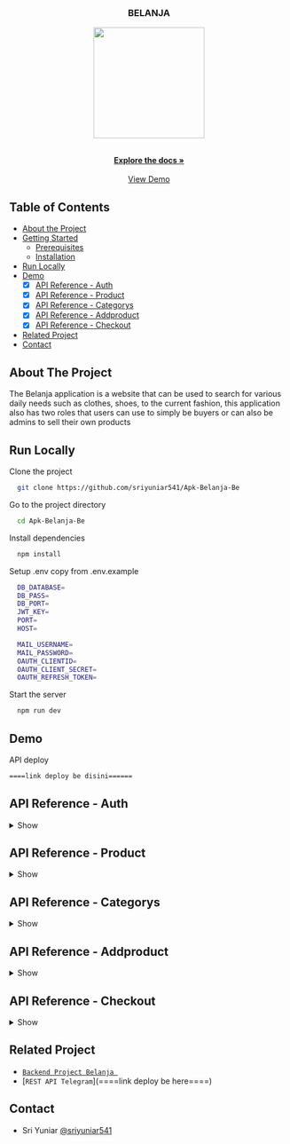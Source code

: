 <br />
<p align="center">

  <h3 align="center">BELANJA</h3>
  <p align="center">
    <image align="center" width="200" src='https://res.cloudinary.com/dxrsjyu6o/image/upload/v1675087904/belanja/Group_1159_1_rhys0v.png' />
  </p>

  <p align="center">
    <br />
    <a href="https://github.com/sriyuniar541/Apk-Belanja-Be"><strong>Explore the docs »</strong></a>
    <br />
    <br />
    <a href="======link deploy be disini======">View Demo</a>
  </p>
</p>



## Table of Contents

* [About the Project](#about-the-project)
* [Getting Started](#getting-started)
  * [Prerequisites](#prerequisites)
  * [Installation](#installation)
* [Run Locally](https://github.com/sriyuniar541/Apk-Belanja-Be/edit/master/README.md#run-locally)
* [Demo](https://github.com/sriyuniar541/Apk-Belanja-Be/edit/master/README.md#demo)
  *  [x] [API Reference - Auth](#api-reference---auth)
  *  [x] [API Reference - Product](#api-reference---product)
  *  [x] [API Reference - Categorys](#api-reference---categorys)
  *  [x] [API Reference - Addproduct](#api-reference---addproduct)
  *  [x] [API Reference - Checkout](#api-reference---checkout)
* [Related Project](#related-project)
* [Contact](#contact)

## About The Project

The Belanja application is a website that can be used to search for various daily needs such as clothes, shoes, to the current fashion, this application also has two roles that users can use to simply be buyers or can also be admins to sell their own products

## Run Locally

Clone the project

```bash
  git clone https://github.com/sriyuniar541/Apk-Belanja-Be
```

Go to the project directory

```bash
  cd Apk-Belanja-Be
```

Install dependencies

```bash
  npm install
```

Setup .env copy from .env.example

```bash
  DB_DATABASE=
  DB_PASS=
  DB_PORT=
  JWT_KEY=
  PORT=
  HOST=

  MAIL_USERNAME=
  MAIL_PASSWORD=
  OAUTH_CLIENTID=
  OAUTH_CLIENT_SECRET=
  OAUTH_REFRESH_TOKEN=
```

Start the server

```bash
  npm run dev
```

## Demo

API deploy 

```bash
====link deploy be disini======
```

## API Reference - Auth

<details>
<summary>Show</summary>
<br>

#### Register Toko(Admin)

```
  POST /users/register/toko
```

Field body form

| Field      | Type     | Description                     |
| :--------- | :------- | :------------------------------ |
| `email` | `string` | **Required**. with format email          |
| `fullname`    | `string` | **Required**. fullname |
| `password`    | `string` | **Required**. password |
| `role` | `string` | **Required**. role          |

Response 200

```json
{
  "success": true,
  "statusCode": 200,
  "data": {
    "otp": "069973"
  },
  "message": "register success please check your email to verif"
}
```

#### Register Custommer

```
  POST /users/register/cust
```

Field body form

| Field      | Type     | Description                     |
| :--------- | :------- | :------------------------------ |
| `email` | `string` | **Required**. with format email          |
| `fullname`    | `string` | **Required**. fullname |
| `password`    | `string` | **Required**. password |
| `role` | `string` | **Required**. role          |

Response 200

```json
{
  "success": true,
  "statusCode": 200,
  "data": {
    "otp": "010112"
  },
  "message": "register success please check your email to verif"
}
```

#### Login

```
  POST /users/login
```

Field body form

| Field      | Type     | Description                     |
| :--------- | :------- | :------------------------------ |
| `email`    | `string` | **Required**. with format email |
| `password` | `string` | **Required**. password          |

Response 200

```json
{
  "success": true,
  "statusCode": 200,
  "data": {
    "id": "d73e8a2a-3e66-4f61-b5a5-f80681d7aa0e",
    "email": "sriyuniar866@gmail.com",
    "fullname": "sulistiyawati",
    "role": "toko",
    "adress": "null",
    "photo": "null",
    "gender": "null",
    "phonenumber": "null",
    "token": "eyJhbGciOiJIUzI1NiIsInR5cCI6IkpXVCJ9.eyJpZCI6ImQ3M2U4YTJhLTNlNjYtNGY2MS1iNWE1LWY4MDY4MWQ3YWEwZSIsImVtYWlsIjoic3JpeXVuaWFyODY2QGdtYWlsLmNvbSIsInJvbGUiOiJ0b2tvIiwiaWF0IjoxNjc1MTI2MTY5LCJleHAiOjE2NzUxMjk3Njl9.hk5BFLO2A8RyeBWP_C8-uGaVHTGHsYF5UT_0QJyt4xk"
  },
  "message": "login succes"
}
```

#### Verification

```
  POST /users/email/otp
```

Field body form

| Field      | Type     | Description                     |
| :--------- | :------- | :------------------------------ |
| `email`    | `string` | **Required**. with format email |
| `otp` | `string` | **Required**. otp          |

Response 200

```json
{
  "success": true,
  "statusCode": 200,
  "data": {},
  "message": "email succes"
}
```

#### Edit profile

```
  PUT /users/:id
```

Field auth

| Field    | Type     | Description                             |
| :------- | :------- | :-------------------------------------- |
| `bearer` | `string` | **Required**. token from response login |

Field body form


| Field      | Type     | Description            |
| :--------- | :------- | :--------------------- |
| `email` | `string` | **Required**. with format email |
| `fullname`     | `string` | **Required**. fullname     |
| `adress`    | `file`   | **Required**. adress    |
| `photo`    | `file`   | **Required**. photo    |
| `gender`    | `file`   | **Required**. gender    |
| `phoneNumber`    | `file`   | **Required**. phoneNumber    |


Response 200

```json
{
  "success": true,
  "statusCode": 200,
  "data": [],
  "message": "update user success"
}
```


#### Get profile By Id

```
  GET /users/get/:id
```

Field auth

| Field    | Type     | Description                             |
| :------- | :------- | :-------------------------------------- |
| `bearer` | `string` | **Required**. token from response login |

Response 200

```json
{
  "success": true,
  "statusCode": 200,
  "data": [
    {
      "id": "d73e8a2a-3e66-4f61-b5a5-f80681d7aa0e",
      "email": "sriyuniar866@gmail.com",
      "password": "$2a$10$bmsk0algTYXSfnvROlON2ekrfeX8EnjrISN8NbuLGUeD2VYxEAhV6",
      "fullname": "sri yuniar",
      "role": "toko",
      "adress": "Ambon-Maluku",
      "photo": "http://localhost:4000/img/photo-1675742627709.png",
      "gender": "perempuan",
      "phonenumber": "undefined",
      "verif": 1,
      "otp": 980052
    }
  ],
  "message": "get user success"
}
```
</details>

## API Reference - Product

<details>
<summary>Show</summary>
<br>

#### Get All Product

```
  Get /product
```

Response 200

```json
{
  "success": true,
  "statusCode": 200,
  "data": [
    {
      "id": 34,
      "name": "Baju-2",
      "stock": 2,
      "price": 26000,
      "categorys": "t_shirt",
      "photo": "http://localhost:4000/img/photo-1669073493825.jpg",
      "active": 1
    },
    {
      "id": 35,
      "name": "Baju-3",
      "stock": 2,
      "price": 26000,
      "categorys": "t_shirt",
      "photo": "http://localhost:4000/img/photo-1669623973940.jpg",
      "active": 1
    },
    {
      "id": 64,
      "name": "baju biru",
      "stock": 9,
      "price": 30000,
      "categorys": "t_shirt",
      "photo": "http://localhost:4000/img/photo-1673942112517.png",
      "active": 1
    },
    {
      "id": 65,
      "name": "baju dua",
      "stock": 7,
      "price": 30000,
      "categorys": "t_shirt",
      "photo": "http://localhost:4000/img/photo-1674466196779.png",
      "active": 1
    },
    {
      "id": 57,
      "name": "baju kulit",
      "stock": 9,
      "price": 30000,
      "categorys": "t_shirt",
      "photo": "http://localhost:4000/img/photo-1673856734730.png",
      "active": 1
    },
    {
      "id": 58,
      "name": "baju musim dingin",
      "stock": 9,
      "price": 30000,
      "categorys": "t_shirt",
      "photo": "http://localhost:4000/img/photo-1674289082157.png",
      "active": 1
    },
    {
      "id": 47,
      "name": "baju tes",
      "stock": 4,
      "price": 2900,
      "categorys": "t_shirt",
      "photo": "http://localhost:4000/img/photo-1673107016791.jpg",
      "active": 1
    },
    {
      "id": 62,
      "name": "baju tes aja",
      "stock": 10,
      "price": 35000,
      "categorys": "t_shirt",
      "photo": "http://localhost:4000/img/photo-1673980498544.png",
      "active": 1
    },
    {
      "id": 67,
      "name": "baju tes baru",
      "stock": 4,
      "price": 35000,
      "categorys": "t_shirt",
      "photo": "http://localhost:4000/img/photo-1674099949882.png",
      "active": 1
    },
    {
      "id": 69,
      "name": "baju tes jual",
      "stock": 9,
      "price": 29000,
      "categorys": "t_shirt",
      "photo": "http://localhost:4000/img/photo-1674347325879.png",
      "active": 1
    },
    {
      "id": 60,
      "name": "Bandung Tas",
      "stock": 9,
      "price": 2900,
      "categorys": "tas",
      "photo": "http://localhost:4000/img/photo-1674368321326.png",
      "active": 1
    },
    {
      "id": 43,
      "name": "celana-1",
      "stock": 3,
      "price": 25000,
      "categorys": "short",
      "photo": "http://localhost:4000/img/photo-1669301795815.jpg",
      "active": 1
    },
    {
      "id": 44,
      "name": "celana-panjang-1",
      "stock": 3,
      "price": 25000,
      "categorys": "pants",
      "photo": "http://localhost:4000/img/photo-1669218944539.jpg",
      "active": 1
    },
    {
      "id": 45,
      "name": "celana-panjang-2",
      "stock": 3,
      "price": 25000,
      "categorys": "pants",
      "photo": "http://localhost:4000/img/photo-1669830459177.jpg",
      "active": 1
    },
    {
      "id": 56,
      "name": "celana baru luar biasa",
      "stock": 4,
      "price": 26000,
      "categorys": "pants",
      "photo": "http://localhost:4000/img/photo-1673733986107.jpg",
      "active": 1
    },
    {
      "id": 36,
      "name": "jacket-1",
      "stock": 3,
      "price": 25000,
      "categorys": "jacket",
      "photo": "http://localhost:4000/img/photo-1669527361734.jpg",
      "active": 1
    },
    {
      "id": 37,
      "name": "jacket-2",
      "stock": 3,
      "price": 25000,
      "categorys": "jacket",
      "photo": "http://localhost:4000/img/photo-1669723477379.jpg",
      "active": 1
    },
    {
      "id": 38,
      "name": "jacket-3",
      "stock": 3,
      "price": 25000,
      "categorys": "jacket",
      "photo": "http://localhost:4000/img/photo-1669824207812.jpg",
      "active": 1
    },
    {
      "id": 39,
      "name": "jacket-4",
      "stock": 3,
      "price": 25000,
      "categorys": "jacket",
      "photo": "http://localhost:4000/img/photo-1669728728302.jpg",
      "active": 1
    },
    {
      "id": 40,
      "name": "sepatu-1",
      "stock": 3,
      "price": 25000,
      "categorys": "soes",
      "photo": "http://localhost:4000/img/photo-1669806080398.png",
      "active": 1
    }
  ],
  "message": "get data success"
}
```

#### Get Product By Id

```
  GET /product/:id
```

Response 200

```json
{
  "success": true,
  "statusCode": 200,
  "data": [
    {
      "id": 34,
      "name": "Baju-2",
      "stock": 2,
      "price": 26000,
      "categorys_id": 1,
      "photo": "http://localhost:4000/img/photo-1669073493825.jpg"
    }
  ],
  "message": "get data success"
}
```

#### Get Product By User_Id
```
  GET /product/user
```
Field auth

| Field   | Type     | Description                            |
| :------ | :------- | :------------------------------------- |
| `bearer` | `string` | **Required**. token from response login        |

Field body params

| Field      | Type     | Description            |
| :--------- | :------- | :--------------------- |
| `id`     | `string` | **Required**. id from req.payload   |

Response 200

```json
{
  "success": true,
  "statusCode": 200,
  "data": [
    {
      "id": 34,
      "name": "Baju-2",
      "stock": 2,
      "price": 26000,
      "categorys_id": 1,
      "photo": "http://localhost:4000/img/photo-1669073493825.jpg"
    }
  ],
  "message": "get data success"
} 
```
#### Delete Product 
```
  DELETE /product/:id
```
Field auth

| Field   | Type     | Description                            |
| :------ | :------- | :------------------------------------- |
| `bearer` | `string` | **Required**. token from response login        |

Field body params

| Field      | Type     | Description            |
| :--------- | :------- | :--------------------- |
| `id`     | `string` | **Required**. id from req.params   |

Response 200

```json
{
  "success": true,
  "statusCode": 200,
  "data": [],
  "message": "delete data sukses"
}   
```

#### Update product 

```
  PUT /product/:id
```
Field auth

| Field   | Type     | Description                            |
| :------ | :------- | :------------------------------------- |
| `bearer` | `string` | **Required**. token from response login        |

Field body form

| Field      | Type     | Description            |
| :--------- | :------- | :--------------------- |
| `name`     | `string` | **Required**. name    |
| `stock`     | `integer` | **Required**. stock    |
| `price`     | `integer` | **Required**. price    |
| `categorys_id`     | `string` | **Required**. categorys_id    |
| `photo`     | `string` | **Required**. photo    |


Response 200

```json
===belum ada
```

#### Insert Product

```
  POST /product
```

Field auth

| Field   | Type     | Description                            |
| :------ | :------- | :------------------------------------- |
| `bearer` | `string` | **Required**. token from response login        |

Field body form

| Field      | Type     | Description            |
| :--------- | :------- | :--------------------- |
| `name`     | `string` | **Required**. name    |
| `stock`     | `integer` | **Required**. stock    |
| `price`     | `integer` | **Required**. price    |
| `categorys_id`     | `string` | **Required**. categorys_id    |
| `photo`     | `string` | **Required**. photo    |


Response 200

```json
===belum ada
```

#### Update status non active Product

```
  PUT /product/notActive/:id
```

Field auth

| Field   | Type     | Description                            |
| :------ | :------- | :------------------------------------- |
| `bearer` | `string` | **Required**. token from response login        |

Field body form

| Field      | Type     | Description            |
| :--------- | :------- | :--------------------- |
| `id`     | `string` | **Required**. id from req.params    |



Response 200

```json
{
  "success": true,
  "statusCode": 200,
  "data": [],
  "message": "update data sukses"
}
```

#### Update status active Product

```
  PUT /product/active/:id
```

Field auth

| Field   | Type     | Description                            |
| :------ | :------- | :------------------------------------- |
| `bearer` | `string` | **Required**. token from response login        |

Field body form

| Field      | Type     | Description            |
| :--------- | :------- | :--------------------- |
| `id`     | `string` | **Required**. id from req.params    |



Response 200

```json
{
  "success": true,
  "statusCode": 200,
  "data": [],
  "message": "update data sukses"
}
```

</details>

## API Reference - Categorys

<details>
<summary>Show</summary>
<br>

#### Insert Categorys

```
  POST /categorys
```
Field auth

| Field    | Type     | Description                             |
| :------- | :------- | :-------------------------------------- |
| `bearer` | `string` | **Required**. token from response login |

Field body form

| Field      | Type     | Description            |
| :--------- | :------- | :--------------------- |
| `categorys`     | `string` | **Required**. categorys    |

Response 200

```json
{
  "success": true,
  "statusCode": 200,
  "data": [],
  "message": "insert data sukses"
}
```

#### Get all categorys

```
  GET /categorys
```
Response 200

```json
{
  "success": true,
  "statusCode": 200,
  "data": [
    {
      "id": 39,
      "categorys": "kaos"
    },
    {
      "id": 38,
      "categorys": "tes category satu"
    },
    {
      "id": 31,
      "categorys": "tas"
    },
    {
      "id": 5,
      "categorys": "pants"
    },
    {
      "id": 4,
      "categorys": "short"
    },
    {
      "id": 3,
      "categorys": "jacket"
    },
    {
      "id": 2,
      "categorys": "soes"
    },
    {
      "id": 1,
      "categorys": "t_shirt"
    }
  ],
  "message": "get data sukses"
}
```

#### Update category

```
  PUT /categorys/:id
```
Field auth

| Field   | Type     | Description                            |
| :------ | :------- | :------------------------------------- |
| `bearer` | `string` | **Required**. token from response login        |

Field body params

| Field      | Type     | Description            |
| :--------- | :------- | :--------------------- |
| `id`     | `string` | **Required**. id from categorys    |

Response 200

```json
{
  "success": true,
  "statusCode": 200,
  "data": [],
  "message": "update data sukses"
}
```

#### Delete category

```
  DELETE /categorys/:id
```
Field auth

| Field   | Type     | Description                            |
| :------ | :------- | :------------------------------------- |
| `bearer` | `string` | **Required**. token from response login        |

Field body params

| Field      | Type     | Description            |
| :--------- | :------- | :--------------------- |
| `id`     | `string` | **Required**. id from categorys    |

Response 200

```json
{
  "success": true,
  "statusCode": 200,
  "data": [],
  "message": "delete data sukses"
}
```

</details>



## API Reference - Addproduct

<details>
<summary>Show</summary>
<br>

#### Insert AddProduct

```
  POST /addProduct
```
Field auth

| Field    | Type     | Description                             |
| :------- | :------- | :-------------------------------------- |
| `bearer` | `string` | **Required**. token from response login |

Field body form

| Field      | Type     | Description            |
| :--------- | :------- | :--------------------- |
| `products_id`     | `string` | **Required**. products_id    |
| `categorys_id`     | `string` | **Required**. categorys_id    |
| `user_id`     | `string` | **Required**. from req.payload.id    |
| `count`     | `string` | **Required**. count    |

Response 200   

```json
{
  "success": true,
  "statusCode": 200,
  "data": [],
  "message": "insert data sukses"
}
```

#### Get All AddProduct 

```
  GET /addProduct/All
```

Response 200

```json
{
  "success": true,
  "statusCode": 200,
  "data": [
    {
      "id": "8ff84b9e-9e90-46f9-bced-8e1b1ca596ee",
      "products_id": 38,
      "products_name": "jacket-3",
      "products_photo": "http://localhost:4000/img/photo-1669824207812.jpg",
      "products_price": 25000,
      "products_stock": 3,
      "users_toko": "0cf2484e-5638-41d9-887b-1eab61a9518d",
      "categorys": "jacket",
      "categorys_id": 3,
      "user_id": "f9635313-ef6a-4a32-8c99-1ac1d8361a76",
      "user_name": "siti nur",
      "count": 1,
      "status": 1
    },
    {
      "id": "42339235-9aef-402a-b05b-87860fa96189",
      "products_id": 65,
      "products_name": "baju dua",
      "products_photo": "http://localhost:4000/img/photo-1674466196779.png",
      "products_price": 30000,
      "products_stock": 7,
      "users_toko": "8d94ddc6-c777-42f7-a795-8df67323c524",
      "categorys": "t_shirt",
      "categorys_id": 1,
      "user_id": "f9635313-ef6a-4a32-8c99-1ac1d8361a76",
      "user_name": "siti nur",
      "count": 1,
      "status": 1
    },
    {
      "id": "abffebd7-d464-473c-aadd-81468490e290",
      "products_id": 65,
      "products_name": "baju dua",
      "products_photo": "http://localhost:4000/img/photo-1674466196779.png",
      "products_price": 30000,
      "products_stock": 7,
      "users_toko": "8d94ddc6-c777-42f7-a795-8df67323c524",
      "categorys": "t_shirt",
      "categorys_id": 1,
      "user_id": "f9635313-ef6a-4a32-8c99-1ac1d8361a76",
      "user_name": "siti nur",
      "count": 1,
      "status": 1
    },
   

    {
      "id": "562bb75e-03c8-4fe4-95c1-e54afaa25720",
      "products_id": 34,
      "products_name": "Baju-2",
      "products_photo": "http://localhost:4000/img/photo-1669073493825.jpg",
      "products_price": 26000,
      "products_stock": 2,
      "users_toko": null,
      "categorys": "t_shirt",
      "categorys_id": 1,
      "user_id": "f68e2eab-7c88-4c58-bd4f-1972b01f47a1",
      "user_name": "yuyun",
      "count": 1,
      "status": 0
    }
  ],
  "message": "get data success"
}
```

#### Get Addproduct By Id

```
  GET /addProduct/:id
```
Field auth

| Field   | Type     | Description                            |
| :------ | :------- | :------------------------------------- |
| `bearer` | `string` | **Required**. token from response login        |

Field body params

| Field      | Type     | Description            |
| :--------- | :------- | :--------------------- |
| `id`     | `string` | **Required**. id from req.params.id    |

Response 200

```json
{
  "success": true,
  "statusCode": 200,
  "data": [
    {
      "id": "42339235-9aef-402a-b05b-87860fa96189",
      "products_id": 65,
      "products_name": "baju dua",
      "products_photo": "http://localhost:4000/img/photo-1674466196779.png",
      "products_price": 30000,
      "products_stock": 7,
      "users_toko": "8d94ddc6-c777-42f7-a795-8df67323c524",
      "categorys": "t_shirt",
      "categorys_id": 1,
      "user_id": "f9635313-ef6a-4a32-8c99-1ac1d8361a76",
      "user_name": "siti nur",
      "count": 1,
      "status": 1
    }
  ],
  "message": "get data success"
}
```

#### Get Order 

```
  GET /addProduct/order
```
Field auth

| Field   | Type     | Description                            |
| :------ | :------- | :------------------------------------- |
| `bearer` | `string` | **Required**. token from response login        |

Field body params

| Field      | Type     | Description            |
| :--------- | :------- | :--------------------- |
| `search`     | `string` | **Required**. search by products.users_id    |

Response 200

```json
{
  "success": true,
  "statusCode": 200,
  "data": [
    {
      "id": "9e932e63-2fd9-4272-ae54-c52e7685afe5",
      "products_id": 62,
      "products_name": "baju tes aja",
      "products_photo": "http://localhost:4000/img/photo-1673980498544.png",
      "products_price": 35000,
      "products_stock": 10,
      "categorys": "t_shirt",
      "categorys_id": 1,
      "user_id": "5b2d5d1a-5b69-4ce8-91b6-f3e5a6a795bd",
      "user_name": "sulis",
      "users_toko": "b2ba8c32-8567-4b02-92c1-d26f9f7c11f9",
      "count": 1,
      "statusorder": null,
      "status": 1
    },
    {
      "id": "27c05e8b-cce9-4e69-8ccf-626604f8e371",
      "products_id": 64,
      "products_name": "baju biru",
      "products_photo": "http://localhost:4000/img/photo-1673942112517.png",
      "products_price": 30000,
      "products_stock": 9,
      "categorys": "t_shirt",
      "categorys_id": 1,
      "user_id": "5b2d5d1a-5b69-4ce8-91b6-f3e5a6a795bd",
      "user_name": "sulis",
      "users_toko": "b2ba8c32-8567-4b02-92c1-d26f9f7c11f9",
      "count": 1,
      "statusorder": null,
      "status": 1
    },
    {
      "id": "4b14f451-b52d-419b-92ad-72aa54151ebd",
      "products_id": 62,
      "products_name": "baju tes aja",
      "products_photo": "http://localhost:4000/img/photo-1673980498544.png",
      "products_price": 35000,
      "products_stock": 10,
      "categorys": "t_shirt",
      "categorys_id": 1,
      "user_id": "ec82897f-cd8e-41e7-8318-bd6f09778375",
      "user_name": "sri y",
      "users_toko": "b2ba8c32-8567-4b02-92c1-d26f9f7c11f9",
      "count": 1,
      "statusorder": "Delivery",
      "status": 1
    },
    {
      "id": "97f29395-06a6-4019-8c35-c5a78540a1fa",
      "products_id": 64,
      "products_name": "baju biru",
      "products_photo": "http://localhost:4000/img/photo-1673942112517.png",
      "products_price": 30000,
      "products_stock": 9,
      "categorys": "t_shirt",
      "categorys_id": 1,
      "user_id": "2c5ae3a8-b1b3-4652-9bcd-efbbe26f71cd",
      "user_name": "sri costummer 1",
      "users_toko": "b2ba8c32-8567-4b02-92c1-d26f9f7c11f9",
      "count": 1,
      "statusorder": null,
      "status": 1
    }
  ],
  "message": "get data success"
}
```

#### Update status addProduct 

```
  PUT /addProduct/updateStatus
```

Field auth

| Field   | Type     | Description                            |
| :------ | :------- | :------------------------------------- |
| `bearer` | `string` | **Required**. token from response login        |

Response 200

```json
{
  "success": true,
  "statusCode": 200,
  "data": [],
  "message": "update data sukses"
}
```

#### Update status updateDelevery

```
  PUT /addProduct/updateDelevery/:id
```

Field auth

| Field   | Type     | Description                            |
| :------ | :------- | :------------------------------------- |
| `bearer` | `string` | **Required**. token from response login        |

Field body params

| Field      | Type     | Description            |
| :--------- | :------- | :--------------------- |
| `id`     | `string` | **Required**. id from req.params.id    |

Response 200

```json
{
  "success": true,
  "statusCode": 200,
  "data": [],
  "message": "update data sukses"
}
```

#### Delete addProduct

```
  DELETE /addProduct/:id
```

Field auth

| Field   | Type     | Description                            |
| :------ | :------- | :------------------------------------- |
| `bearer` | `string` | **Required**. token from response login        |

Field body params

| Field   | Type     | Description                            |
| :------ | :------- | :------------------------------------- |
| `id` | `string` | **Required**. id from req.prams.id        |

Response 200

```json
{
  "success": true,
  "statusCode": 200,
  "data": [],
  "message": "delete data sukses"
}
```
</details>


## API Reference - Checkout

<details>
<summary>Show</summary>
<br>

#### Get Checkout By User_Id

```
  GET /checkout
```
Field auth

| Field    | Type     | Description                             |
| :------- | :------- | :-------------------------------------- |
| `bearer` | `string` | **Required**. token from response login |

Response 200

```json
{
  "success": true,
  "statusCode": 200,
  "data": [
    {
      "id": "f20b3e5b-977f-45e9-b167-55dca178301a",
      "products_id": 36,
      "products_name": "jacket-1",
      "products_photo": "http://localhost:4000/img/photo-1669527361734.jpg",
      "products_price": 25000,
      "products_stock": 3,
      "user_idtoko": "0cf2484e-5638-41d9-887b-1eab61a9518d",
      "categorys": "t_shirt",
      "user_id": "b2b1a7f1-51d2-4945-8c69-00ea3567e0ad",
      "user_name": "sri yuniar",
      "statuspayment": 0,
      "count": 1,
      "status": null
    },
    {
      "id": "f70a588d-9347-480d-8349-f00b70b96234",
      "products_id": 45,
      "products_name": "celana-panjang-2",
      "products_photo": "http://localhost:4000/img/photo-1669830459177.jpg",
      "products_price": 25000,
      "products_stock": 3,
      "user_idtoko": null,
      "categorys": "pants",
      "user_id": "b2b1a7f1-51d2-4945-8c69-00ea3567e0ad",
      "user_name": "sri yuniar",
      "statuspayment": 0,
      "count": 1,
      "status": null
    }
  ],
  "message": "get data success"
}
```

#### Update Status Payment

```
  PUT /payment/:user_id
```

Field auth

| Field   | Type     | Description                            |
| :------ | :------- | :------------------------------------- |
| `bearer` | `string` | **Required**. token from response login        |

Field body params

| Field   | Type     | Description                            |
| :------ | :------- | :------------------------------------- |
| `user_id` | `string` | **Required**. user_id from req.prams.user_id        |

Response 200

```json
{
  "success": true,
  "statusCode": 200,
  "data": [],
  "message": "update data sukses"
}
```

</details>


## Related Project
* [`Backend Project Belanja `](https://github.com/sriyuniar541/Apk-Belanja-Be)
* [`REST API Telegram`](====link deploy be here====)

## Contact
  * Sri Yuniar [@sriyuniar541](https://github.com/sriyuniar541)
